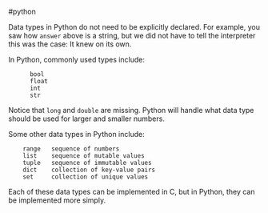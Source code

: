 #python

Data types in Python do not need to be explicitly declared. For example, you saw how `answer` above is a string, but we did not have to tell the interpreter this was the case: It knew on its own.

In Python, commonly used types include:
```
      bool
      float
      int
      str
```

Notice that `long` and `double` are missing. Python will handle what data type should be used for larger and smaller numbers.

 Some other data types in Python include:

```
    range   sequence of numbers
    list    sequence of mutable values
    tuple   sequence of immutable values
    dict    collection of key-value pairs
	set     collection of unique values
```    

Each of these data types can be implemented in C, but in Python, they can be implemented more simply.